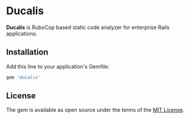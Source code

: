 # Ducalis

__Ducalis__ is RuboCop based static code analyzer for enterprise Rails applications.

## Installation

Add this line to your application's Gemfile:

```ruby
gem 'ducalis'
```

## License

The gem is available as open source under the terms of the [MIT License](https://opensource.org/licenses/MIT).
